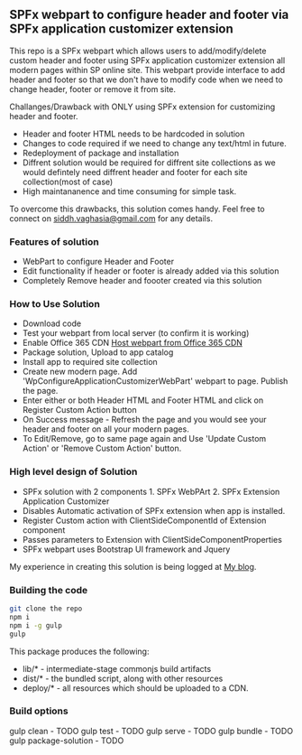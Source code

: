 ## SPFx webpart to configure header and footer via SPFx application customizer extension

This repo is a SPFx webpart which allows users to add/modify/delete custom header and footer using SPFx application customizer extension all modern pages within SP online site. This webpart provide interface to add header and footer so that we don't have to modify code when we need to change header, footer or remove it from site.

Challanges/Drawback with ONLY using SPFx extension for customizing header and footer.
* Header and footer HTML needs to be hardcoded in solution
* Changes to code required if we need to change any text/html in future.
* Redeployment of package and installation
* Diffrent solution would be required for diffrent site collections as we would defintely need diffrent header and footer for each site collection(most of case)
* High maintananence and time consuming for simple task. 

To overcome this drawbacks, this solution comes handy. Feel free to connect on siddh.vaghasia@gmail.com for any details.

### Features of solution

* WebPart to configure Header and Footer
* Edit functionality if header or footer is already added via this solution
* Completely Remove header and foooter created via this solution

### How to Use Solution
* Download code
* Test your webpart from local server (to confirm it is working)
* Enable Office 365 CDN [Host webpart from Office 365 CDN](https://docs.microsoft.com/en-us/sharepoint/dev/spfx/web-parts/get-started/hosting-webpart-from-office-365-cdn "Office 365 CDN")
* Package solution, Upload to app catalog
* Install app to required site collection
* Create new modern page. Add 'WpConfigureApplicationCustomizerWebPart' webpart to page. Publish the page.
* Enter either or both Header HTML and Footer HTML and click on Register Custom Action button
* On Success message - Refresh the page and you would see your header and footer on all your modern pages.
* To Edit/Remove, go to same page again and Use 'Update Custom Action' or 'Remove Custom Action' button.

### High level design of Solution

* SPFx solution with 2 components 1. SPFx WebPArt 2. SPFx Extension Application Customizer
* Disables Automatic activation of SPFx extension when app is installed.
* Register Custom action with ClientSideComponentId of Extension component
* Passes parameters to Extension with ClientSideComponentProperties
* SPFx webpart uses Bootstrap UI framework and Jquery

My experience in creating this solution is being logged at [My blog](http://siddharthvaghasia.com/tag/spfx/ "SPFx").

### Building the code

```bash
git clone the repo
npm i
npm i -g gulp
gulp
```

This package produces the following:

* lib/* - intermediate-stage commonjs build artifacts
* dist/* - the bundled script, along with other resources
* deploy/* - all resources which should be uploaded to a CDN.

### Build options

gulp clean - TODO
gulp test - TODO
gulp serve - TODO
gulp bundle - TODO
gulp package-solution - TODO
